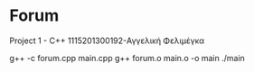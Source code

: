 # Forum
Project 1 - C++
1115201300192-Αγγελική Φελιμέγκα

g++ -c forum.cpp main.cpp
g++ forum.o main.o -o main
./main
